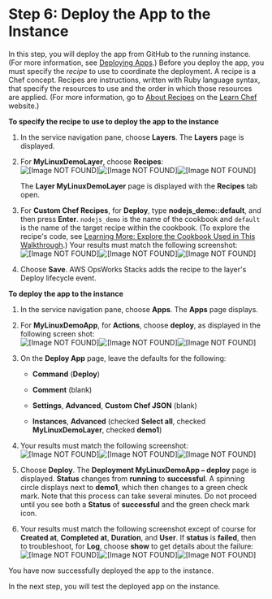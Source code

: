 # Step 6: Deploy the App to the Instance<a name="gettingstarted-linux-deploy-app"></a>

In this step, you will deploy the app from GitHub to the running instance\. \(For more information, see [Deploying Apps](workingapps-deploying.md)\.\) Before you deploy the app, you must specify the *recipe* to use to coordinate the deployment\. A recipe is a Chef concept\. Recipes are instructions, written with Ruby language syntax, that specify the resources to use and the order in which those resources are applied\. \(For more information, go to [About Recipes](https://docs.chef.io/recipes.html) on the [Learn Chef](https://learn.chef.io/) website\.\) 

**To specify the recipe to use to deploy the app to the instance**

1. In the service navigation pane, choose **Layers**\. The **Layers** page is displayed\.

1. For **MyLinuxDemoLayer**, choose **Recipes**:  
![\[Image NOT FOUND\]](http://docs.aws.amazon.com/opsworks/latest/userguide/)![\[Image NOT FOUND\]](http://docs.aws.amazon.com/opsworks/latest/userguide/)![\[Image NOT FOUND\]](http://docs.aws.amazon.com/opsworks/latest/userguide/)

   The **Layer MyLinuxDemoLayer** page is displayed with the **Recipes** tab open\.

1. For **Custom Chef Recipes**, for **Deploy**, type **nodejs\_demo::default**, and then press **Enter**\. `nodejs_demo` is the name of the cookbook and `default` is the name of the target recipe within the cookbook\. \(To explore the recipe's code, see [Learning More: Explore the Cookbook Used in This Walkthrough](gettingstarted-linux-explore-cookbook.md)\.\) Your results must match the following screenshot:  
![\[Image NOT FOUND\]](http://docs.aws.amazon.com/opsworks/latest/userguide/)![\[Image NOT FOUND\]](http://docs.aws.amazon.com/opsworks/latest/userguide/)![\[Image NOT FOUND\]](http://docs.aws.amazon.com/opsworks/latest/userguide/)

1. Choose **Save**\. AWS OpsWorks Stacks adds the recipe to the layer's Deploy lifecycle event\.

**To deploy the app to the instance**

1. In the service navigation pane, choose **Apps**\. The **Apps** page displays\. 

1. For **MyLinuxDemoApp**, for **Actions**, choose **deploy**, as displayed in the following screen shot:  
![\[Image NOT FOUND\]](http://docs.aws.amazon.com/opsworks/latest/userguide/)![\[Image NOT FOUND\]](http://docs.aws.amazon.com/opsworks/latest/userguide/)![\[Image NOT FOUND\]](http://docs.aws.amazon.com/opsworks/latest/userguide/)

1. On the **Deploy App** page, leave the defaults for the following:

   + **Command** \(**Deploy**\)

   + **Comment** \(blank\)

   + **Settings**, **Advanced**, **Custom Chef JSON** \(blank\)

   + **Instances**, **Advanced** \(checked **Select all**, checked **MyLinuxDemoLayer**, checked **demo1**\)

1. Your results must match the following screenshot:  
![\[Image NOT FOUND\]](http://docs.aws.amazon.com/opsworks/latest/userguide/)![\[Image NOT FOUND\]](http://docs.aws.amazon.com/opsworks/latest/userguide/)![\[Image NOT FOUND\]](http://docs.aws.amazon.com/opsworks/latest/userguide/)

1. Choose **Deploy**\. The **Deployment MyLinuxDemoApp – deploy** page is displayed\. **Status** changes from **running** to **successful**\. A spinning circle displays next to **demo1**, which then changes to a green check mark\. Note that this process can take several minutes\. Do not proceed until you see both a **Status** of **successful** and the green check mark icon\.

1. Your results must match the following screenshot except of course for **Created at**, **Completed at**, **Duration**, and **User**\. If **status** is **failed**, then to troubleshoot, for **Log**, choose **show** to get details about the failure:  
![\[Image NOT FOUND\]](http://docs.aws.amazon.com/opsworks/latest/userguide/)![\[Image NOT FOUND\]](http://docs.aws.amazon.com/opsworks/latest/userguide/)![\[Image NOT FOUND\]](http://docs.aws.amazon.com/opsworks/latest/userguide/)

You have now successfully deployed the app to the instance\.

In the next step, you will test the deployed app on the instance\.